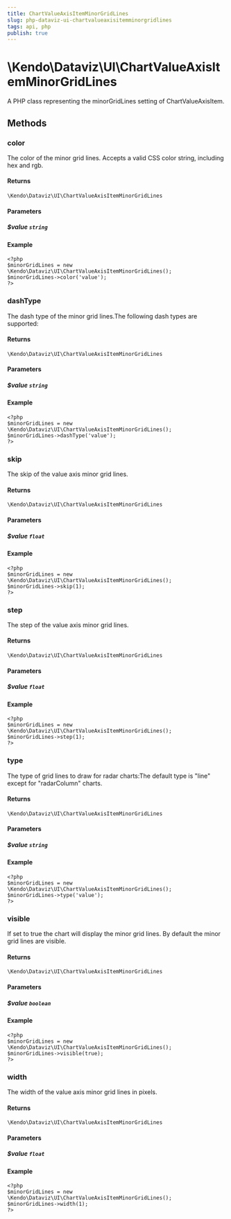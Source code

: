 ```yaml
---
title: ChartValueAxisItemMinorGridLines
slug: php-dataviz-ui-chartvalueaxisitemminorgridlines
tags: api, php
publish: true
---
```


# \Kendo\Dataviz\UI\ChartValueAxisItemMinorGridLines

A PHP class representing the minorGridLines setting of ChartValueAxisItem.


## Methods

### color
The color of the minor grid lines. Accepts a valid CSS color string, including hex and rgb.

#### Returns
`\Kendo\Dataviz\UI\ChartValueAxisItemMinorGridLines`

#### Parameters

##### $value `string`



#### Example 
    <?php
    $minorGridLines = new \Kendo\Dataviz\UI\ChartValueAxisItemMinorGridLines();
    $minorGridLines->color('value');
    ?>

### dashType
The dash type of the minor grid lines.The following dash types are supported:

#### Returns
`\Kendo\Dataviz\UI\ChartValueAxisItemMinorGridLines`

#### Parameters

##### $value `string`



#### Example 
    <?php
    $minorGridLines = new \Kendo\Dataviz\UI\ChartValueAxisItemMinorGridLines();
    $minorGridLines->dashType('value');
    ?>

### skip
The skip of the value axis minor grid lines.

#### Returns
`\Kendo\Dataviz\UI\ChartValueAxisItemMinorGridLines`

#### Parameters

##### $value `float`



#### Example 
    <?php
    $minorGridLines = new \Kendo\Dataviz\UI\ChartValueAxisItemMinorGridLines();
    $minorGridLines->skip(1);
    ?>

### step
The step of the value axis minor grid lines.

#### Returns
`\Kendo\Dataviz\UI\ChartValueAxisItemMinorGridLines`

#### Parameters

##### $value `float`



#### Example 
    <?php
    $minorGridLines = new \Kendo\Dataviz\UI\ChartValueAxisItemMinorGridLines();
    $minorGridLines->step(1);
    ?>

### type
The type of grid lines to draw for radar charts:The default type is "line" except for "radarColumn" charts.

#### Returns
`\Kendo\Dataviz\UI\ChartValueAxisItemMinorGridLines`

#### Parameters

##### $value `string`



#### Example 
    <?php
    $minorGridLines = new \Kendo\Dataviz\UI\ChartValueAxisItemMinorGridLines();
    $minorGridLines->type('value');
    ?>

### visible
If set to true the chart will display the minor grid lines. By default the minor grid lines are visible.

#### Returns
`\Kendo\Dataviz\UI\ChartValueAxisItemMinorGridLines`

#### Parameters

##### $value `boolean`



#### Example 
    <?php
    $minorGridLines = new \Kendo\Dataviz\UI\ChartValueAxisItemMinorGridLines();
    $minorGridLines->visible(true);
    ?>

### width
The width of the value axis minor grid lines in pixels.

#### Returns
`\Kendo\Dataviz\UI\ChartValueAxisItemMinorGridLines`

#### Parameters

##### $value `float`



#### Example 
    <?php
    $minorGridLines = new \Kendo\Dataviz\UI\ChartValueAxisItemMinorGridLines();
    $minorGridLines->width(1);
    ?>

